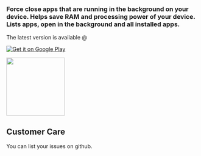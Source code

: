 ### Force close apps that are running in the background on your device. Helps save RAM and processing power of your device. Lists apps, open in the background and all installed apps.

The latest version is available @

[![Get it on Google Play](https://play.google.com/intl/en_us/badges/images/badge_new.png)](https://play.google.com/store/apps/details?id=io.github.visnkmr.bapl)

[<img src="https://images-na.ssl-images-amazon.com/images/G/01/mobile-apps/devportal2/res/images/amazon-appstore-badge-english-white.png" data-canonical-src="" alt-text="" width="153" />](http://www.amazon.com/gp/mas/dl/android?p=io.github.visnkmr.bapl)

## Customer Care
You can list your issues on github.
